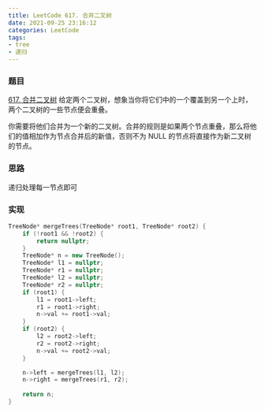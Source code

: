 ```yaml
---
title: LeetCode 617. 合并二叉树
date: 2021-09-25 23:16:12
categories: LeetCode
tags:
- tree
- 递归
---
```


### 题目
[617. 合并二叉树](https://leetcode-cn.com/problems/merge-two-binary-trees/)
给定两个二叉树，想象当你将它们中的一个覆盖到另一个上时，两个二叉树的一些节点便会重叠。

<!-- more -->
你需要将他们合并为一个新的二叉树。合并的规则是如果两个节点重叠，那么将他们的值相加作为节点合并后的新值，否则不为 NULL 的节点将直接作为新二叉树的节点。

### 思路
递归处理每一节点即可

### 实现
``` cpp
TreeNode* mergeTrees(TreeNode* root1, TreeNode* root2) {
    if (!root1 && !root2) {
        return nullptr;
    }
    TreeNode* n = new TreeNode();
    TreeNode* l1 = nullptr;
    TreeNode* r1 = nullptr;
    TreeNode* l2 = nullptr;
    TreeNode* r2 = nullptr;
    if (root1) {
        l1 = root1->left;
        r1 = root1->right;
        n->val += root1->val;
    }
    if (root2) {
        l2 = root2->left;
        r2 = root2->right;
        n->val += root2->val;
    }

    n->left = mergeTrees(l1, l2);
    n->right = mergeTrees(r1, r2);
    
    return n;
}
```
